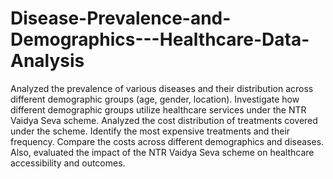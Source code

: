 # Disease-Prevalence-and-Demographics---Healthcare-Data-Analysis
Analyzed the prevalence of various diseases and their distribution across different demographic groups (age, gender, location). Investigate how different demographic groups utilize healthcare services under the NTR Vaidya Seva scheme. Analyzed the cost distribution of treatments covered under the scheme. Identify the most expensive treatments and their frequency. Compare the costs across different demographics and diseases. Also, evaluated the impact of the NTR Vaidya Seva scheme on healthcare accessibility and outcomes. 
